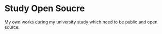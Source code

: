 # Study Open Soucre

My own works during my university study which need to be public and open source.